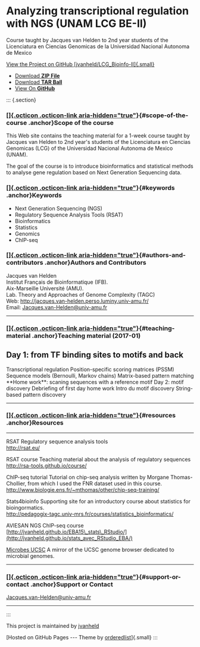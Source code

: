 # Analyzing transcriptional regulation with NGS (UNAM LCG BE-II)

Course taught by Jacques van Helden to 2nd year students of the
Licenciatura en Ciencias Genomicas de la Universidad Nacional Autonoma
de Mexico

[View the Project on GitHub
[jvanheld/LCG\_Bioinfo-II]{.small}](https://github.com/jvanheld/LCG_Bioinfo-II)

-   [Download **ZIP
    File**](https://github.com/jvanheld/LCG_Bioinfo-II/zipball/master)
-   [Download **TAR
    Ball**](https://github.com/jvanheld/LCG_Bioinfo-II/tarball/master)
-   [View On **GitHub**](https://github.com/jvanheld/LCG_Bioinfo-II)

::: {.section}
### [[]{.octicon .octicon-link aria-hidden="true"}](#scope-of-the-course){#scope-of-the-course .anchor}Scope of the course

This Web site contains the teaching material for a 1-week course taught
by Jacques van Helden to 2nd year\'s students of the Licenciatura en
Ciencias Genomicas (LCG) of the Universidad Nacional Autonoma de Mexico
(UNAM).

The goal of the course is to introduce bioinformatics and statistical
methods to analyse gene regulation based on Next Generation Sequencing
data.

### [[]{.octicon .octicon-link aria-hidden="true"}](#keywords){#keywords .anchor}Keywords

-   Next Generation Sequencing (NGS)
-   Regulatory Sequence Analysis Tools (RSAT)
-   Bioinformatics
-   Statistics
-   Genomics
-   ChIP-seq

### [[]{.octicon .octicon-link aria-hidden="true"}](#authors-and-contributors){#authors-and-contributors .anchor}Authors and Contributors

Jacques van Helden\
Institut Français de Bioinformatique (IFB).\
Aix-Marseille Université (AMU).\
Lab. Theory and Approaches of Genome Complexity (TAGC)\
Web: <http://jacques.van-helden.perso.luminy.univ-amu.fr/>\
Email: <Jacques.van-Helden@univ-amu.fr>

------------------------------------------------------------------------

### [[]{.octicon .octicon-link aria-hidden="true"}](#teaching-material){#teaching-material .anchor}Teaching material (2017-01)

  Day 1: from TF binding sites to motifs and back
  -------------------------------------------------------------
  Transcriptional regulation
  Position-specific scoring matrices (PSSM)
  Sequence models (Bernoulli, Markov chains)
  Matrix-based pattern matching
  \*\*Home work\*\*: scaning sequences with a reference motif
  Day 2: motif discovery
  Debriefing of first day home work
  Intro du motif discovery
  String-based pattern discovery

------------------------------------------------------------------------

### [[]{.octicon .octicon-link aria-hidden="true"}](#resources){#resources .anchor}Resources

  -------------------------------------------- ---------------------------------------------------------------------------------------------------------------------------
  RSAT                                         Regulatory sequence analysis tools\
                                               <http://rsat.eu/>

  RSAT course                                  Teaching material about the analysis of regulatory sequences\
                                               <http://rsa-tools.github.io/course/>

  ChIP-seq tutorial                            Tutorial on chip-seq analysis written by Morgane Thomas-Chollier, from which I used the FNR dataset used in this course.\
                                               <http://www.biologie.ens.fr/~mthomas/other/chip-seq-training/>

  Stats4bioinfo                                Supporting site for an introductory course about statistics for bioingormatics.\
                                               <http://pedagogix-tagc.univ-mrs.fr/courses/statistics_bioinformatics/>

  AVIESAN NGS ChIP-seq course                  [http://jvanheld.github.io/EBA15\_stats\_RStudio/](http://jvanheld.github.io/stats_avec_RStudio_EBA/)

  [Microbes UCSC](http://microbes.ucsc.edu/)   A mirror of the UCSC genome browser dedicated to microbial genomes.
  -------------------------------------------- ---------------------------------------------------------------------------------------------------------------------------

### [[]{.octicon .octicon-link aria-hidden="true"}](#support-or-contact){#support-or-contact .anchor}Support or Contact

<Jacques.van-Helden@univ-amu.fr>

------------------------------------------------------------------------
:::

This project is maintained by [jvanheld](https://github.com/jvanheld)

[Hosted on GitHub Pages --- Theme by
[orderedlist](https://github.com/orderedlist)]{.small}
:::
